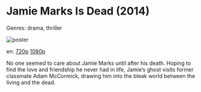 # Jamie Marks Is Dead (2014)

Genres: drama, thriller

![poster](http://image.tmdb.org/t/p/w500/eTUimmDL7KeWtwCWfNtctRFlR9Y.jpg)

en:
  [720p](magnet:?xt=urn:btih:4D774A195D677A92060D1F2A19AE2C3AB453A934&tr=udp://glotorrents.pw:6969/announce&tr=udp://tracker.opentrackr.org:1337/announce&tr=udp://torrent.gresille.org:80/announce&tr=udp://tracker.openbittorrent.com:80&tr=udp://tracker.coppersurfer.tk:6969&tr=udp://tracker.leechers-paradise.org:6969&tr=udp://p4p.arenabg.ch:1337&tr=udp://tracker.internetwarriors.net:1337)
  [1080p](magnet:?xt=urn:btih:2F305FB06D1C96CA123CC59C52E146991E188E75&tr=udp://glotorrents.pw:6969/announce&tr=udp://tracker.opentrackr.org:1337/announce&tr=udp://torrent.gresille.org:80/announce&tr=udp://tracker.openbittorrent.com:80&tr=udp://tracker.coppersurfer.tk:6969&tr=udp://tracker.leechers-paradise.org:6969&tr=udp://p4p.arenabg.ch:1337&tr=udp://tracker.internetwarriors.net:1337)
  


No one seemed to care about Jamie Marks until after his death. Hoping to find the love and friendship he never had in life, Jamie’s ghost visits former classmate Adam McCormick, drawing him into the bleak world between the living and the dead.